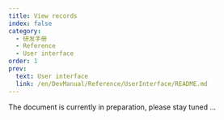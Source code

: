 ```yaml
---
title: View records
index: false
category:
  - 研发手册
  - Reference
  - User interface
order: 1
prev:
  text: User interface
  link: /en/DevManual/Reference/UserInterface/README.md
---
```


The document is currently in preparation, please stay tuned ...